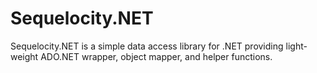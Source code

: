 Sequelocity.NET
===============

Sequelocity.NET is a simple data access library for .NET providing light-weight ADO.NET wrapper, object mapper, and helper functions.
